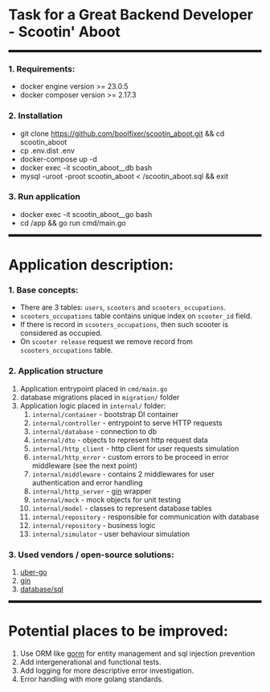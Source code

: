 # Task for a Great Backend Developer - Scootin' Aboot

<hr style="border:2px solid"> 

### 1. Requirements:

- docker engine version >= 23.0.5
- docker composer version >= 2.17.3

### 2. Installation

- git clone https://github.com/boolfixer/scootin_aboot.git && cd scootin_aboot
- cp .env.dist .env
- docker-compose up -d
- docker exec -it scootin_aboot__db bash
- mysql -uroot -proot scootin_aboot < /scootin_aboot.sql && exit

### 3. Run application

- docker exec -it scootin_aboot__go bash 
- cd /app && go run cmd/main.go

<hr style="border:2px solid"> 

# Application description:

### 1. Base concepts:

- There are 3 tables: `users`, `scooters` and `scooters_occupations`. 
- `scooters_occupations` table contains unique index on `scooter_id` field.
- If there is record in `scooters_occupations`, then such scooter is considered as occupied.
- On `scooter release` request we remove record from `scooters_occupations` table.

### 2. Application structure

1. Application entrypoint placed in `cmd/main.go`
2. database migrations placed in `migration/` folder 
3. Application logic placed in `internal/` folder:
   1. `internal/container` - bootstrap DI container
   2. `internal/controller` - entrypoint to serve HTTP requests
   3. `internal/database` - connection to db
   4. `internal/dto` - objects to represent http request data 
   5. `internal/http_client` - http client for user requests simulation
   6. `internal/http_error` - custom errors to be proceed in error middleware (see the next point)
   7. `internal/middleware` - contains 2 middlewares for user authentication and error handling
   8. `internal/http_server` - [gin](https://github.com/gin-gonic/gin) wrapper
   9. `internal/mock` - mock objects for unit testing
   10. `internal/model` - classes to represent database tables
   11. `internal/repository` - responsible for communication with database
   12. `internal/repository` - business logic
   13. `internal/simulator` - user behaviour simulation

### 3. Used vendors / open-source solutions:

1. [uber-go](https://github.com/uber-go)
2. [gin](https://github.com/gin-gonic/gin) 
3. [database/sql](https://pkg.go.dev/database/sql)

<hr style="border:2px solid"> 

# Potential places to be improved:
1. Use ORM like [gorm](https://gorm.io/index.html) for entity management and sql injection prevention
2. Add intergenerational and functional tests.
3. Add logging for more descriptive error investigation.
4. Error handling with more golang standards.
